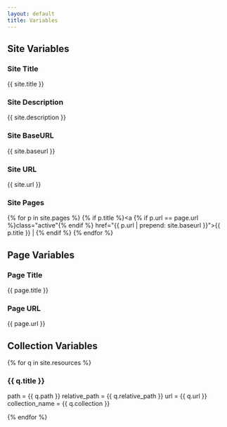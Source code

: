 ```yaml
---
layout: default
title: Variables
---
```


## Site Variables ##

### Site Title ###
{{ site.title }}

### Site Description ###
{{ site.description }}

### Site BaseURL ###
{{ site.baseurl }}

### Site URL ###
{{ site.url }}

### Site Pages ###
{% for p in site.pages %}
  {% if p.title %}<a {% if p.url == page.url %}class="active"{% endif %} href="{{ p.url | prepend: site.baseurl }}">{{ p.title }}</a> | {% endif %}
{% endfor %}

## Page Variables ##

### Page Title ###
{{ page.title }}

### Page URL ###
{{ page.url }}

## Collection Variables ##
{% for q in site.resources %}
### {{ q.title }} ###
path = {{ q.path }}
relative_path = {{ q.relative_path }}
url = {{ q.url }}
collection_name = {{ q.collection }}
<p>
{% endfor %}